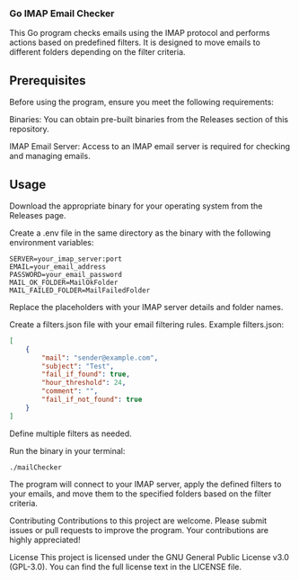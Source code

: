 ### Go IMAP Email Checker
This Go program checks emails using the IMAP protocol and performs actions based on predefined filters. It is designed to move emails to different folders depending on the filter criteria.

## Prerequisites
Before using the program, ensure you meet the following requirements:

Binaries: You can obtain pre-built binaries from the Releases section of this repository.

IMAP Email Server: Access to an IMAP email server is required for checking and managing emails.

## Usage
Download the appropriate binary for your operating system from the Releases page.

Create a .env file in the same directory as the binary with the following environment variables:

```
SERVER=your_imap_server:port
EMAIL=your_email_address
PASSWORD=your_email_password
MAIL_OK_FOLDER=MailOkFolder
MAIL_FAILED_FOLDER=MailFailedFolder
```
Replace the placeholders with your IMAP server details and folder names.

Create a filters.json file with your email filtering rules. Example filters.json:

```json
[
    {
        "mail": "sender@example.com",
        "subject": "Test",
        "fail_if_found": true,
        "hour_threshold": 24,
        "comment": "",
        "fail_if_not_found": true
    }
]
```
Define multiple filters as needed.

Run the binary in your terminal:

```shell
./mailChecker
```
The program will connect to your IMAP server, apply the defined filters to your emails, and move them to the specified folders based on the filter criteria.

Contributing
Contributions to this project are welcome. Please submit issues or pull requests to improve the program. Your contributions are highly appreciated!

License
This project is licensed under the GNU General Public License v3.0 (GPL-3.0). You can find the full license text in the LICENSE file.
